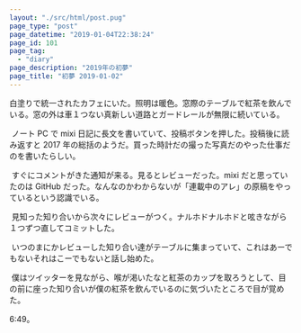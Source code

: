 ```yaml
---
layout: "./src/html/post.pug"
page_type: "post"
page_datetime: "2019-01-04T22:38:24"
page_id: 101
page_tag:
  - "diary"
page_description: "2019年の初夢"
page_title: "初夢 2019-01-02"
---
```


白塗りで統一されたカフェにいた。照明は暖色。窓際のテーブルで紅茶を飲んでいる。窓の外は車１つない真新しい道路とガードレールが無限に続いている。

‪ ノート PC で mixi 日記に長文を書いていて、投稿ボタンを押した。投稿後に読み返すと 2017 年の総括のようだ。買った時計だの撮った写真だのやった仕事だのを書いたらしい。‬

‪ すぐにコメントがきた通知が来る。見るとレビューだった。mixi だと思っていたのは GitHub だった。なんなのかわからないが「連載中のアレ」の原稿をやっているという認識でいる。

‪ 見知った知り合いから次々にレビューがつく。ナルホドナルホドと呟きながら１つずつ直してコミットした。‬

‪ いつのまにかレビューした知り合い達がテーブルに集まっていて、これはあーでもないそれはこーでもないと話し始めた。‬

‪ 僕はツイッターを見ながら、喉が渇いたなと紅茶のカップを取ろうとして、目の前に座った知り合いが僕の紅茶を飲んでいるのに気づいたところで目が覚めた。‬

‪6:49。
